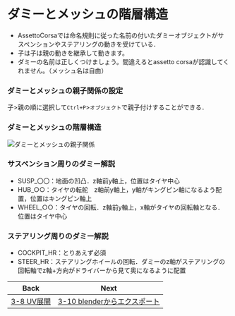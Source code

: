 # ダミーとメッシュの階層構造
- AssettoCorsaでは命名規則に従った名前の付いたダミーオブジェクトがサスペンションやステアリングの動きを受けている．
- 子は子は親の動きを継承して動きます。
- ダミーの名前は正しくつけましょう。間違えるとassetto corsaが認識してくれません。（メッシュ名は自由）
### ダミーとメッシュの親子関係の設定
子>親の順に選択して`Ctrl+P`>`オブジェクト`で親子付けすることができる．  
### ダミーとメッシュの階層構造  
![ダミーとメッシュの親子関係](https://user-images.githubusercontent.com/81402033/137360941-72bae0d5-5373-4df9-9b53-27fedf8a5a83.png)  
### サスペンション周りのダミー解説
- SUSP_〇〇：地面の凹凸．z軸前y軸上，位置はタイヤ中心  
- HUB_○○：タイヤの転舵　z軸前y軸上，y軸がキングピン軸になるよう配置，位置はキングピン軸上  
- WHEEL_○○：タイヤの回転．z軸前y軸上，x軸がタイヤの回転軸となる．位置はタイヤ中心  
### ステアリング周りのダミー解説
- COCKPIT_HR：とりあえず必須  
- STEER_HR：ステアリングホイールの回転．ダミーのz軸がステアリングの回転軸でz軸+方向がドライバーから見て奥になるように配置  


| Back | Next |
|:---:|:---:|
| [3-8 UV展開](https://github.com/JSAE-ARCHIVES/MOD-Tutorial/blob/main/3%E7%AB%A0%203D%E3%83%A2%E3%83%87%E3%83%AB%E3%81%AE%E4%BD%9C%E6%88%90/3-8%20UV%E5%B1%95%E9%96%8B.md) | [3-10 blenderからエクスポート](https://github.com/JSAE-ARCHIVES/MOD-Tutorial/blob/main/3%E7%AB%A0%203D%E3%83%A2%E3%83%87%E3%83%AB%E3%81%AE%E4%BD%9C%E6%88%90/3-10%20blender%E3%81%8B%E3%82%89%E3%82%A8%E3%82%AF%E3%82%B9%E3%83%9D%E3%83%BC%E3%83%88.md) |
